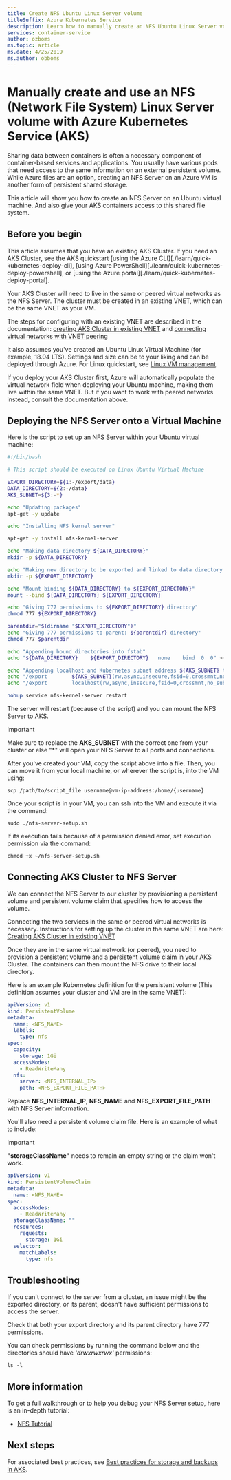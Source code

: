 ```yaml
---
title: Create NFS Ubuntu Linux Server volume
titleSuffix: Azure Kubernetes Service
description: Learn how to manually create an NFS Ubuntu Linux Server volume for use with pods in Azure Kubernetes Service (AKS)
services: container-service
author: ozboms
ms.topic: article
ms.date: 4/25/2019
ms.author: obboms
---
```


# Manually create and use an NFS (Network File System) Linux Server volume with Azure Kubernetes Service (AKS)
Sharing data between containers is often a necessary component of container-based services and applications. You usually have various pods that need access to the same information on an external persistent volume.
While Azure files are an option, creating an NFS Server on an Azure VM is another form of persistent shared storage. 

This article will show you how to create an NFS Server on an Ubuntu virtual machine. And also give your AKS containers access to this shared file system.

## Before you begin
This article assumes that you have an existing AKS Cluster. If you need an AKS Cluster, see the AKS quickstart [using the Azure CLI][./learn/quick-kubernetes-deploy-cli], [using Azure PowerShell][./learn/quick-kubernetes-deploy-powershell], or [using the Azure portal][./learn/quick-kubernetes-deploy-portal].

Your AKS Cluster will need to live in the same or peered virtual networks as the NFS Server. The cluster must be created in an existing VNET, which can be the same VNET as your VM.

The steps for configuring with an existing VNET are described in the documentation: [creating AKS Cluster in existing VNET][aks-virtual-network] and [connecting virtual networks with VNET peering][peer-virtual-networks]

It also assumes you've created an Ubuntu Linux Virtual Machine (for example, 18.04 LTS). Settings and size can be to your liking and can be deployed through Azure. For Linux quickstart, see [Linux VM management][linux-create].

If you deploy your AKS Cluster first, Azure will automatically populate the virtual network field when deploying your Ubuntu machine, making them live within the same VNET. But if you want to work with peered networks instead, consult the documentation above.

## Deploying the NFS Server onto a Virtual Machine
Here is the script to set up an NFS Server within your Ubuntu virtual machine:
```bash
#!/bin/bash

# This script should be executed on Linux Ubuntu Virtual Machine

EXPORT_DIRECTORY=${1:-/export/data}
DATA_DIRECTORY=${2:-/data}
AKS_SUBNET=${3:-*}

echo "Updating packages"
apt-get -y update

echo "Installing NFS kernel server"

apt-get -y install nfs-kernel-server

echo "Making data directory ${DATA_DIRECTORY}"
mkdir -p ${DATA_DIRECTORY}

echo "Making new directory to be exported and linked to data directory: ${EXPORT_DIRECTORY}"
mkdir -p ${EXPORT_DIRECTORY}

echo "Mount binding ${DATA_DIRECTORY} to ${EXPORT_DIRECTORY}"
mount --bind ${DATA_DIRECTORY} ${EXPORT_DIRECTORY}

echo "Giving 777 permissions to ${EXPORT_DIRECTORY} directory"
chmod 777 ${EXPORT_DIRECTORY}

parentdir="$(dirname "$EXPORT_DIRECTORY")"
echo "Giving 777 permissions to parent: ${parentdir} directory"
chmod 777 $parentdir

echo "Appending bound directories into fstab"
echo "${DATA_DIRECTORY}    ${EXPORT_DIRECTORY}   none    bind  0  0" >> /etc/fstab

echo "Appending localhost and Kubernetes subnet address ${AKS_SUBNET} to exports configuration file"
echo "/export        ${AKS_SUBNET}(rw,async,insecure,fsid=0,crossmnt,no_subtree_check)" >> /etc/exports
echo "/export        localhost(rw,async,insecure,fsid=0,crossmnt,no_subtree_check)" >> /etc/exports

nohup service nfs-kernel-server restart
```
The server will restart (because of the script) and you can mount the NFS Server to AKS.

>[!IMPORTANT]  
>Make sure to replace the **AKS_SUBNET** with the correct one from your cluster or else "*" will open your NFS Server to all ports and connections.

After you've created your VM, copy the script above into a file. Then, you can move it from your local machine, or wherever the script is, into the VM using: 
```console
scp /path/to/script_file username@vm-ip-address:/home/{username}
```
Once your script is in your VM, you can ssh into the VM and execute it via the command:
```console
sudo ./nfs-server-setup.sh
```
If its execution fails because of a permission denied error, set execution permission via the command:
```console
chmod +x ~/nfs-server-setup.sh
```

## Connecting AKS Cluster to NFS Server
We can connect the NFS Server to our cluster by provisioning a persistent volume and persistent volume claim that specifies how to access the volume.

Connecting the two services in the same or peered virtual networks is necessary. Instructions for setting up the cluster in the same VNET are here: [Creating AKS Cluster in existing VNET][aks-virtual-network]

Once they are in the same virtual network (or peered), you need to provision a persistent volume and a persistent volume claim in your AKS Cluster. The containers can then mount the NFS drive to their local directory.

Here is an example Kubernetes definition for the persistent volume (This definition assumes your cluster and VM are in the same VNET):

```yaml
apiVersion: v1
kind: PersistentVolume
metadata:
  name: <NFS_NAME>
  labels:
    type: nfs
spec:
  capacity:
    storage: 1Gi
  accessModes:
    - ReadWriteMany
  nfs:
    server: <NFS_INTERNAL_IP>
    path: <NFS_EXPORT_FILE_PATH>
```
Replace **NFS_INTERNAL_IP**, **NFS_NAME** and **NFS_EXPORT_FILE_PATH** with NFS Server information.

You'll also need a persistent volume claim file. Here is an example of what to include:

>[!IMPORTANT]  
>**"storageClassName"** needs to remain an empty string or the claim won't work.

```yaml
apiVersion: v1
kind: PersistentVolumeClaim
metadata:
  name: <NFS_NAME>
spec:
  accessModes:
    - ReadWriteMany
  storageClassName: ""
  resources:
    requests:
      storage: 1Gi
  selector: 
    matchLabels:
      type: nfs
```

## Troubleshooting
If you can't connect to the server from a cluster, an issue might be the exported directory, or its parent, doesn't have sufficient permissions to access the server.

Check that both your export directory and its parent directory have 777 permissions.

You can check permissions by running the command below and the directories should have *'drwxrwxrwx'* permissions:
```console
ls -l
```

## More information
To get a full walkthrough or to help you debug your NFS Server setup, here is an in-depth tutorial:
  - [NFS Tutorial][nfs-tutorial]

## Next steps

For associated best practices, see [Best practices for storage and backups in AKS][operator-best-practices-storage].

<!-- LINKS - external -->
[kubernetes-volumes]: https://kubernetes.io/docs/concepts/storage/volumes/
[linux-create]: ../virtual-machines/linux/tutorial-manage-vm.md
[nfs-tutorial]: https://help.ubuntu.com/community/SettingUpNFSHowTo#Pre-Installation_Setup
[aks-virtual-network]: ./configure-kubenet.md#create-an-aks-cluster-in-the-virtual-network
[peer-virtual-networks]: ../virtual-network/tutorial-connect-virtual-networks-portal.md

<!-- LINKS - internal -->
[aks-quickstart-cli]: kubernetes-walkthrough.md
[aks-quickstart-portal]: kubernetes-walkthrough-portal.md
[operator-best-practices-storage]: operator-best-practices-storage.md
